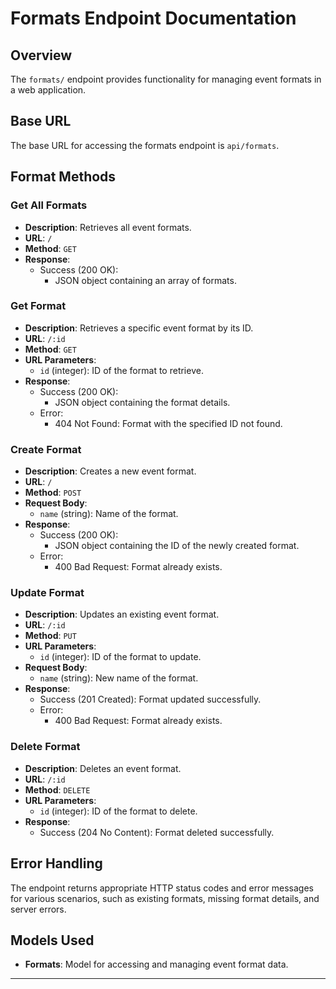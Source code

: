 # Formats Endpoint Documentation

## Overview

The `formats/` endpoint provides functionality for managing event formats in a web application.

## Base URL

The base URL for accessing the formats endpoint is `api/formats`.

## Format Methods

### Get All Formats

- **Description**: Retrieves all event formats.
- **URL**: `/`
- **Method**: `GET`
- **Response**:
    - Success (200 OK):
        - JSON object containing an array of formats.

### Get Format

- **Description**: Retrieves a specific event format by its ID.
- **URL**: `/:id`
- **Method**: `GET`
- **URL Parameters**:
    - `id` (integer): ID of the format to retrieve.
- **Response**:
    - Success (200 OK):
        - JSON object containing the format details.
    - Error:
        - 404 Not Found: Format with the specified ID not found.

### Create Format

- **Description**: Creates a new event format.
- **URL**: `/`
- **Method**: `POST`
- **Request Body**:
    - `name` (string): Name of the format.
- **Response**:
    - Success (200 OK):
        - JSON object containing the ID of the newly created format.
    - Error:
        - 400 Bad Request: Format already exists.

### Update Format

- **Description**: Updates an existing event format.
- **URL**: `/:id`
- **Method**: `PUT`
- **URL Parameters**:
    - `id` (integer): ID of the format to update.
- **Request Body**:
    - `name` (string): New name of the format.
- **Response**:
    - Success (201 Created): Format updated successfully.
    - Error:
        - 400 Bad Request: Format already exists.

### Delete Format

- **Description**: Deletes an event format.
- **URL**: `/:id`
- **Method**: `DELETE`
- **URL Parameters**:
    - `id` (integer): ID of the format to delete.
- **Response**:
    - Success (204 No Content): Format deleted successfully.

## Error Handling

The endpoint returns appropriate HTTP status codes and error messages for various scenarios, such as existing formats, missing format details, and server errors.

## Models Used

- **Formats**: Model for accessing and managing event format data.

---
